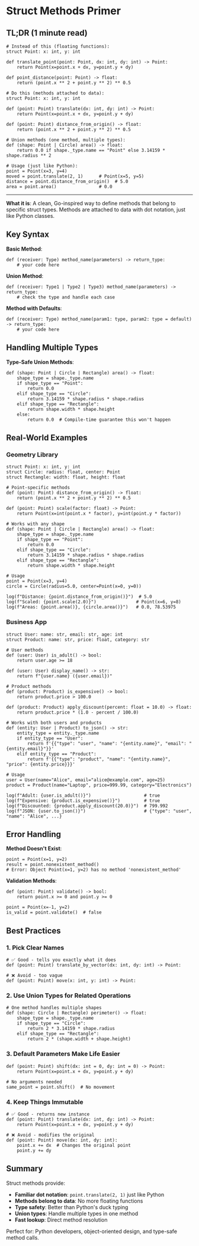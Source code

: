 # Struct Methods Primer

## TL;DR (1 minute read)

```dana
# Instead of this (floating functions):
struct Point: x: int, y: int

def translate_point(point: Point, dx: int, dy: int) -> Point:
    return Point(x=point.x + dx, y=point.y + dy)

def point_distance(point: Point) -> float:
    return (point.x ** 2 + point.y ** 2) ** 0.5

# Do this (methods attached to data):
struct Point: x: int, y: int

def (point: Point) translate(dx: int, dy: int) -> Point:
    return Point(x=point.x + dx, y=point.y + dy)

def (point: Point) distance_from_origin() -> float:
    return (point.x ** 2 + point.y ** 2) ** 0.5

# Union methods (one method, multiple types):
def (shape: Point | Circle) area() -> float:
    return 0.0 if shape._type.name == "Point" else 3.14159 * shape.radius ** 2

# Usage (just like Python):
point = Point(x=3, y=4)
moved = point.translate(2, 1)      # Point(x=5, y=5)
distance = point.distance_from_origin()  # 5.0
area = point.area()                # 0.0
```

---

**What it is**: A clean, Go-inspired way to define methods that belong to specific struct types. Methods are attached to data with dot notation, just like Python classes.

## Key Syntax

**Basic Method**:
```dana
def (receiver: Type) method_name(parameters) -> return_type:
    # your code here
```

**Union Method**:
```dana
def (receiver: Type1 | Type2 | Type3) method_name(parameters) -> return_type:
    # check the type and handle each case
```

**Method with Defaults**:
```dana
def (receiver: Type) method_name(param1: type, param2: type = default) -> return_type:
    # your code here
```

## Handling Multiple Types

**Type-Safe Union Methods**:
```dana
def (shape: Point | Circle | Rectangle) area() -> float:
    shape_type = shape._type.name
    if shape_type == "Point":
        return 0.0
    elif shape_type == "Circle":
        return 3.14159 * shape.radius * shape.radius
    elif shape_type == "Rectangle":
        return shape.width * shape.height
    else:
        return 0.0  # Compile-time guarantee this won't happen
```

## Real-World Examples

### Geometry Library
```dana
struct Point: x: int, y: int
struct Circle: radius: float, center: Point
struct Rectangle: width: float, height: float

# Point-specific methods
def (point: Point) distance_from_origin() -> float:
    return (point.x ** 2 + point.y ** 2) ** 0.5

def (point: Point) scale(factor: float) -> Point:
    return Point(x=int(point.x * factor), y=int(point.y * factor))

# Works with any shape
def (shape: Point | Circle | Rectangle) area() -> float:
    shape_type = shape._type.name
    if shape_type == "Point":
        return 0.0
    elif shape_type == "Circle":
        return 3.14159 * shape.radius * shape.radius
    elif shape_type == "Rectangle":
        return shape.width * shape.height

# Usage
point = Point(x=3, y=4)
circle = Circle(radius=5.0, center=Point(x=0, y=0))

log(f"Distance: {point.distance_from_origin()}")  # 5.0
log(f"Scaled: {point.scale(2.0)}")               # Point(x=6, y=8)
log(f"Areas: {point.area()}, {circle.area()}")   # 0.0, 78.53975
```

### Business App
```dana
struct User: name: str, email: str, age: int
struct Product: name: str, price: float, category: str

# User methods
def (user: User) is_adult() -> bool:
    return user.age >= 18

def (user: User) display_name() -> str:
    return f"{user.name} ({user.email})"

# Product methods
def (product: Product) is_expensive() -> bool:
    return product.price > 100.0

def (product: Product) apply_discount(percent: float = 10.0) -> float:
    return product.price * (1.0 - percent / 100.0)

# Works with both users and products
def (entity: User | Product) to_json() -> str:
    entity_type = entity._type.name
    if entity_type == "User":
        return f'{{"type": "user", "name": "{entity.name}", "email": "{entity.email}"}}'
    elif entity_type == "Product":
        return f'{{"type": "product", "name": "{entity.name}", "price": {entity.price}}}'

# Usage
user = User(name="Alice", email="alice@example.com", age=25)
product = Product(name="Laptop", price=999.99, category="Electronics")

log(f"Adult: {user.is_adult()}")                    # true
log(f"Expensive: {product.is_expensive()}")         # true
log(f"Discounted: {product.apply_discount(20.0)}")  # 799.992
log(f"JSON: {user.to_json()}")                      # {"type": "user", "name": "Alice", ...}
```

## Error Handling

**Method Doesn't Exist**:
```dana
point = Point(x=1, y=2)
result = point.nonexistent_method()  
# Error: Object Point(x=1, y=2) has no method 'nonexistent_method'
```

**Validation Methods**:
```dana
def (point: Point) validate() -> bool:
    return point.x >= 0 and point.y >= 0

point = Point(x=-1, y=2)
is_valid = point.validate()  # false
```

## Best Practices

### 1. Pick Clear Names
```dana
# ✅ Good - tells you exactly what it does
def (point: Point) translate_by_vector(dx: int, dy: int) -> Point:

# ❌ Avoid - too vague
def (point: Point) move(x: int, y: int) -> Point:
```

### 2. Use Union Types for Related Operations
```dana
# One method handles multiple shapes
def (shape: Circle | Rectangle) perimeter() -> float:
    shape_type = shape._type.name
    if shape_type == "Circle":
        return 2 * 3.14159 * shape.radius
    elif shape_type == "Rectangle":
        return 2 * (shape.width + shape.height)
```

### 3. Default Parameters Make Life Easier
```dana
def (point: Point) shift(dx: int = 0, dy: int = 0) -> Point:
    return Point(x=point.x + dx, y=point.y + dy)

# No arguments needed
same_point = point.shift()  # No movement
```

### 4. Keep Things Immutable
```dana
# ✅ Good - returns new instance
def (point: Point) translate(dx: int, dy: int) -> Point:
    return Point(x=point.x + dx, y=point.y + dy)

# ❌ Avoid - modifies the original
def (point: Point) move(dx: int, dy: int):
    point.x += dx  # Changes the original point
    point.y += dy
```

## Summary

Struct methods provide:
- **Familiar dot notation**: `point.translate(2, 1)` just like Python
- **Methods belong to data**: No more floating functions
- **Type safety**: Better than Python's duck typing
- **Union types**: Handle multiple types in one method
- **Fast lookup**: Direct method resolution

Perfect for: Python developers, object-oriented design, and type-safe method calls. 